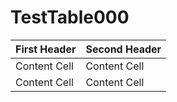 # TestTable000
| First Header  | Second Header |
| ------------- | ------------- |
| Content Cell  | Content Cell  |
| Content Cell  | Content Cell  |

